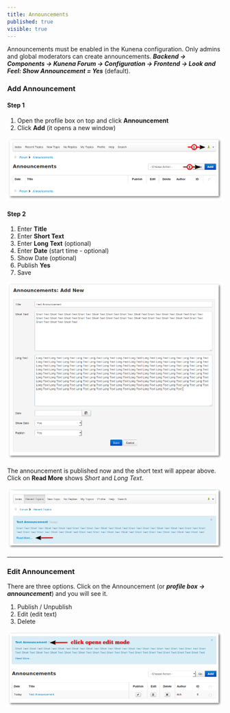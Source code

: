 ```yaml
---
title: Announcements
published: true
visible: true
---
```


Announcements must be enabled in the Kunena configuration. Only admins and global moderators can create announcements.
**_Backend -> Components -> Kunena Forum -> Configuration -> Frontend -> Look and Feel: Show Announcement = Yes_** (default).

### Add Announcement

#### Step 1

1. Open the profile box on top and click **Announcement**
2. Click **Add** (it opens a new window)

![](announcement_g332.png)

#### Step 2

1. Enter **Title**
2. Enter **Short Text**
3. Enter **Long Text** (optional)
4. Enter **Date** (start time - optional)
5. Show Date (optional)
6. Publish **Yes**
7. Save

![](add_new_8h77.png)

The announcement is published now and the short text will appear above. Click on **Read More** shows _Short_ and _Long Text_.

![](announcement_bc434.png)

---

### Edit Announcement

There are three options. Click on the Announcement (or **_profile box -> announcement_**) and you will see it.
1. Publish / Unpublish
2. Edit (edit text)
3. Delete

![](edit_announcement_77.png)